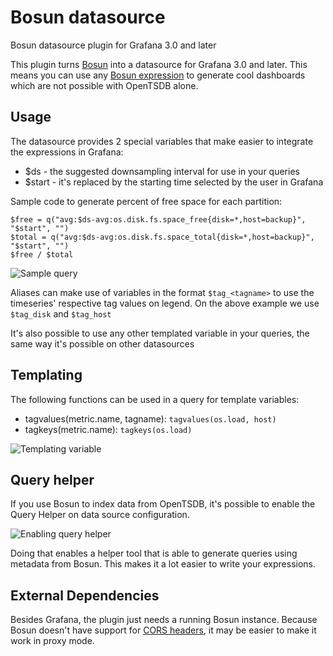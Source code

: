 # Bosun datasource
Bosun datasource plugin for Grafana 3.0 and later

This plugin turns [Bosun](http://bosun.org) into a datasource for Grafana 3.0 and later. This means you can use any [Bosun expression](http://bosun.org/expressions) to generate cool dashboards which are not possible with OpenTSDB alone.

## Usage

The datasource provides 2 special variables that make easier to integrate the expressions in Grafana:
* $ds - the suggested downsampling interval for use in your queries
* $start - it's replaced by the starting time selected by the user in Grafana

Sample code to generate percent of free space for each partition:

```
$free = q("avg:$ds-avg:os.disk.fs.space_free{disk=*,host=backup}", "$start", "")
$total = q("avg:$ds-avg:os.disk.fs.space_total{disk=*,host=backup}", "$start", "")
$free / $total
```

![Sample query](https://raw.githubusercontent.com/bosun-monitor/bosun-grafana-datasource/master/src/screenshots/sample-query.png)

Aliases can make use of variables in the format ```$tag_<tagname>``` to use the timeseries' respective tag values on legend. On the above example we use ```$tag_disk``` and ```$tag_host```

It's also possible to use any other templated variable in your queries, the same way it's possible on other datasources


## Templating
The following functions can be used in a query for template variables:
* tagvalues(metric.name, tagname):  ```tagvalues(os.load, host)```
* tagkeys(metric.name): ```tagkeys(os.load)```

![Templating variable](https://raw.githubusercontent.com/bosun-monitor/bosun-grafana-datasource/master/src/screenshots/templating.png)


## Query helper
If you use Bosun to index data from OpenTSDB, it's possible to enable the Query Helper on data source configuration.

![Enabling query helper](https://raw.githubusercontent.com/bosun-monitor/bosun-grafana-datasource/master/src/screenshots/query-helper-config.png)

Doing that enables a helper tool that is able to generate queries using metadata from Bosun. This makes it a lot easier to write your expressions.

## External Dependencies

Besides Grafana, the plugin just needs a running Bosun instance. Because Bosun doesn't have support for [CORS headers](https://en.wikipedia.org/wiki/Cross-origin_resource_sharing), it may be easier to make it work in proxy mode.
